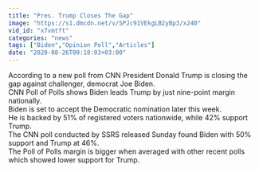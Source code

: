 ```yaml
---
title: "Pres. Trump Closes The Gap"
image: "https://s1.dmcdn.net/v/SPJc91VEkgLB2yBp3/x240"
vid_id: "x7vmtft"
categories: "news"
tags: ["Biden","Opinion Poll","Articles"]
date: "2020-08-26T09:18:03+03:00"
---
```

According to a new poll from CNN President Donald Trump is closing the gap against challenger, democrat Joe Biden.  <br>CNN Poll of Polls shows Biden leads Trump by just nine-point margin nationally.  <br>Biden is set to accept the Democratic nomination later this week.  <br>He is backed by 51% of registered voters nationwide, while 42% support Trump.  <br>The CNN poll conducted by SSRS released Sunday found Biden with 50% support and Trump at 46%.  <br>The Poll of Polls margin is bigger when averaged with other recent polls which showed lower support for Trump.

